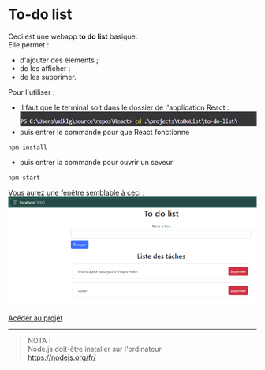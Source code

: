 # **To-do list**

Ceci est une webapp **to do list** basique.  
Elle permet :
* d'ajouter des éléments ;
* de les afficher :
* de les supprimer.

Pour l'utiliser :
* Il faut que le terminal soit dans le dossier de l'application React :  
![chemin](../../src/sceenshots/pathReactWebapp.png "chemin du projet")
* puis entrer le commande pour que React fonctionne
```powershell
npm install
```
* puis entrer la commande pour ouvrir un seveur
```ps
npm start
```

Vous aurez une fenêtre semblable à ceci :  
![aperçu](../../src/sceenshots/overview.png "aperçu du projet")

[Acéder au projet](https://github.com/MiKL5/React/tree/master/projects/toDoList "Accéer au projet")

___
>NOTA :  
> Node.js doit-être installer sur l'ordinateur  
> https://nodejs.org/fr/